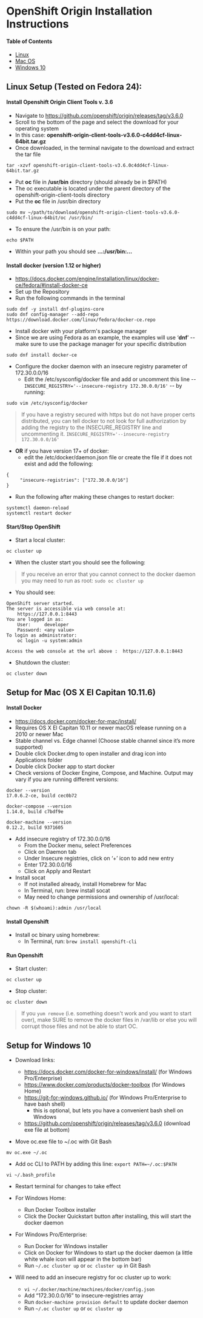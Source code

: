# OpenShift Origin Installation Instructions

#### Table of Contents
* [Linux](#linux)
* [Mac OS](#mac)
* [Windows 10](#windows)

<a name="linux"></a>
## Linux Setup (Tested on Fedora 24):
#### Install Openshift Origin Client Tools v. 3.6
* Navigate to https://github.com/openshift/origin/releases/tag/v3.6.0
* Scroll to the bottom of the page and select the download for your operating system
* In this case: **openshift-origin-client-tools-v3.6.0-c4dd4cf-linux-64bit.tar.gz**
* Once downloaded, in the terminal navigate to the download and extract the tar file
```
tar -xzvf openshift-origin-client-tools-v3.6.0c4dd4cf-linux-64bit.tar.gz
```
* Put **oc** file in **/usr/bin** directory (should already be in $PATH)
* The oc executable is located under the parent directory of the openshift-origin-client-tools  directory
* Put the **oc** file in /usr/bin directory
```
sudo mv ~/path/to/download/openshift-origin-client-tools-v3.6.0-c4dd4cf-linux-64bit/oc /usr/bin/
```
* To ensure the /usr/bin is on your path:
```
echo $PATH
```
  * Within your path you should see **...:/usr/bin:...**

#### Install docker (version 1.12 or higher)

* https://docs.docker.com/engine/installation/linux/docker-ce/fedora/#install-docker-ce
* Set up the Repository
* Run the following commands in the terminal
```
sudo dnf -y install dnf-plugins-core
sudo dnf config-manager --add-repo  https://download.docker.com/linux/fedora/docker-ce.repo
```

* Install docker with your platform's package manager
* Since we are using Fedora as an example, the examples will use ‘**dnf**’ -- make sure to use the package manager for your specific distribution
```
sudo dnf install docker-ce
```
* Configure the docker daemon with an insecure registry parameter of 172.30.0.0/16
  * Edit the /etc/sysconfig/docker file and add or uncomment this line -- ```INSECURE_REGISTRY='--insecure-registry 172.30.0.0/16'``` -- by running:
```
sudo vim /etc/sysconfig/docker
```

> If you have a registry secured with https but do not have proper certs
> distributed, you can tell docker to not look for full authorization by
> adding the registry to the INSECURE_REGISTRY line and uncommenting it.
> ```INSECURE_REGISTRY='--insecure-registry 172.30.0.0/16'```

  * **OR** if you have version 17+ of docker:
    * edit the /etc/docker/daemon.json file or create the file if it does not exist and add the following:
```
{
     "insecure-registries": ["172.30.0.0/16"]
}
```

* Run the following after making these changes to restart docker:
```
systemctl daemon-reload
systemctl restart docker
```

#### Start/Stop OpenShift
* Start a local cluster:
```
oc cluster up
```

* When the cluster start you should see the following:
> If you receive an error that you cannot connect to the docker daemon you may need to run as root: ```sudo oc cluster up```

* You should see:

```
OpenShift server started.
The server is accessible via web console at:
    https://127.0.0.1:8443
You are logged in as:
    User:     developer
    Password: <any value>
To login as administrator:
    oc login -u system:admin

Access the web console at the url above :  https://127.0.0.1:8443
```

* Shutdown the cluster:
```
oc cluster down
```

<a name="mac"></a>
## Setup for Mac (OS X El Capitan 10.11.6)

#### Install Docker
* https://docs.docker.com/docker-for-mac/install/
* Requires OS X El Capitan 10.11 or newer macOS release running on a 2010 or newer Mac
* Stable channel vs. Edge channel (Choose stable channel since it’s more supported)
* Double click Docker.dmg to open installer and drag icon into Applications folder
* Double click Docker app to start docker
* Check versions of Docker Engine, Compose, and Machine. Output may vary if you are running different versions:

```
docker --version
17.0.6.2-ce, build cec0b72
```
```
docker-compose --version
1.14.0, build c7bdf9e
```
```
docker-machine --version
0.12.2, build 9371605
```

* Add insecure registry of 172.30.0.0/16
  * From the Docker menu, select Preferences
  * Click on Daemon tab
  * Under Insecure registries, click on ‘+’ icon to add new entry
  * Enter 172.30.0.0/16
  * Click on Apply and Restart
* Install socat
  * If not installed already, install Homebrew for Mac
  * In Terminal, run: brew install socat
  * May need to change permissions and ownership of /usr/local:

```
chown -R $(whoami):admin /usr/local
```

#### Install Openshift
* Install oc binary using homebrew:
  * In Terminal, run: `brew install openshift-cli`

#### Run Openshift
* Start cluster:
```
oc cluster up
```
* Stop cluster:
```
oc cluster down
```

> If you `yum remove` (i.e. something doesn't work and you want to start over), make SURE to remove the docker files in /var/lib or else you will corrupt those files and not be able to start OC.


<a name="windows"></a>
## Setup for Windows 10

* Download links:
  * https://docs.docker.com/docker-for-windows/install/ (for Windows Pro/Enterprise)
  * https://www.docker.com/products/docker-toolbox (for Windows Home)
  * https://git-for-windows.github.io/ (for Windows Pro/Enterprise to have bash shell)
    * this is optional, but lets you have a convenient bash shell on Windows
  * https://github.com/openshift/origin/releases/tag/v3.6.0 (download exe file at bottom)

* Move oc.exe file to ~/.oc with Git Bash
```
mv oc.exe ~/.oc
```

* Add oc CLI to PATH by adding this line: `export PATH=~/.oc:$PATH`
```
vi ~/.bash_profile
```

* Restart terminal for changes to take effect

* For Windows Home:
  * Run Docker Toolbox installer
  * Click the Docker Quickstart button after installing, this will start the docker daemon

* For Windows Pro/Enterprise:
  * Run Docker for Windows installer
  * Click on Docker for Windows to start up the docker daemon (a little white whale icon will appear in the bottom bar)
  * Run `~/.oc cluster up` or `oc cluster up` in Git Bash

* Will need to add an insecure registry for oc cluster up to work:
  * `vi ~/.docker/machine/machines/docker/config.json`
  * Add “172.30.0.0/16” to insecure-registries array
  * Run `docker-machine provision default` to update docker daemon
  * Run `~/.oc cluster up` or `oc cluster up`
